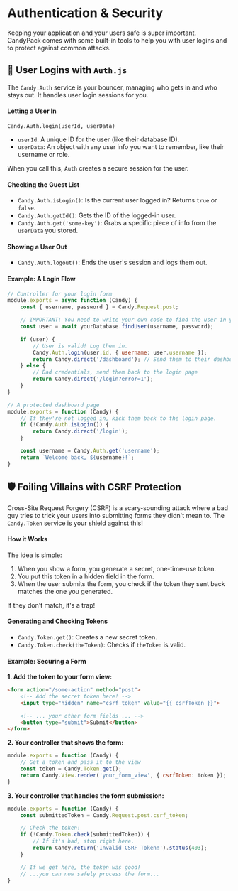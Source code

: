 # Authentication & Security

Keeping your application and your users safe is super important. CandyPack comes with some built-in tools to help you with user logins and to protect against common attacks.

## 🔐 User Logins with `Auth.js`

The `Candy.Auth` service is your bouncer, managing who gets in and who stays out. It handles user login sessions for you.

#### Letting a User In

`Candy.Auth.login(userId, userData)`

*   `userId`: A unique ID for the user (like their database ID).
*   `userData`: An object with any user info you want to remember, like their username or role.

When you call this, `Auth` creates a secure session for the user.

#### Checking the Guest List

*   `Candy.Auth.isLogin()`: Is the current user logged in? Returns `true` or `false`.
*   `Candy.Auth.getId()`: Gets the ID of the logged-in user.
*   `Candy.Auth.get('some-key')`: Grabs a specific piece of info from the `userData` you stored.

#### Showing a User Out

*   `Candy.Auth.logout()`: Ends the user's session and logs them out.

#### Example: A Login Flow
```javascript
// Controller for your login form
module.exports = async function (Candy) {
    const { username, password } = Candy.Request.post;

    // IMPORTANT: You need to write your own code to find the user in your database!
    const user = await yourDatabase.findUser(username, password);

    if (user) {
        // User is valid! Log them in.
        Candy.Auth.login(user.id, { username: user.username });
        return Candy.direct('/dashboard'); // Send them to their dashboard
    } else {
        // Bad credentials, send them back to the login page
        return Candy.direct('/login?error=1');
    }
}

// A protected dashboard page
module.exports = function (Candy) {
    // If they're not logged in, kick them back to the login page.
    if (!Candy.Auth.isLogin()) {
        return Candy.direct('/login');
    }

    const username = Candy.Auth.get('username');
    return `Welcome back, ${username}!`;
}
```

## 🛡️ Foiling Villains with CSRF Protection

Cross-Site Request Forgery (CSRF) is a scary-sounding attack where a bad guy tries to trick your users into submitting forms they didn't mean to. The `Candy.Token` service is your shield against this!

#### How it Works

The idea is simple:
1.  When you show a form, you generate a secret, one-time-use token.
2.  You put this token in a hidden field in the form.
3.  When the user submits the form, you check if the token they sent back matches the one you generated.

If they don't match, it's a trap!

#### Generating and Checking Tokens

*   `Candy.Token.get()`: Creates a new secret token.
*   `Candy.Token.check(theToken)`: Checks if `theToken` is valid.

#### Example: Securing a Form

**1. Add the token to your form view:**
```html
<form action="/some-action" method="post">
    <!-- Add the secret token here! -->
    <input type="hidden" name="csrf_token" value="{{ csrfToken }}">

    <!-- ... your other form fields ... -->
    <button type="submit">Submit</button>
</form>
```

**2. Your controller that shows the form:**
```javascript
module.exports = function (Candy) {
    // Get a token and pass it to the view
    const token = Candy.Token.get();
    return Candy.View.render('your_form_view', { csrfToken: token });
}
```

**3. Your controller that handles the form submission:**
```javascript
module.exports = function (Candy) {
    const submittedToken = Candy.Request.post.csrf_token;

    // Check the token!
    if (!Candy.Token.check(submittedToken)) {
        // If it's bad, stop right here.
        return Candy.return('Invalid CSRF Token!').status(403);
    }

    // If we get here, the token was good!
    // ...you can now safely process the form...
}
```
